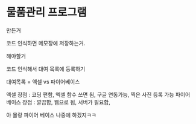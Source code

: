 # 물품관리 프로그램
만든거

코드 인식하면 메모장에 저장하는거.


해야할거

코드 인식해서 대여 목록에 등록하기

대여목록 = 엑셀 vs 파이어베이스

엑셀 장점 : 코딩 편함, 엑셀 함수 쓰면 됨, 구글 연동가능, 찍은 사진 등록 가능
파이어 베이스 장점 : 깔끔함, 웹으로 됨, 서버가 필요함, 


아 몰랑 파이어 베이스 나중에 하겠지ㅋㅋ

